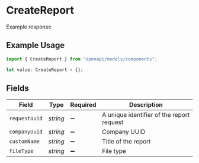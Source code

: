 # CreateReport

Example response

## Example Usage

```typescript
import { CreateReport } from "openapi/models/components";

let value: CreateReport = {};
```

## Fields

| Field                                     | Type                                      | Required                                  | Description                               |
| ----------------------------------------- | ----------------------------------------- | ----------------------------------------- | ----------------------------------------- |
| `requestUuid`                             | *string*                                  | :heavy_minus_sign:                        | A unique identifier of the report request |
| `companyUuid`                             | *string*                                  | :heavy_minus_sign:                        | Company UUID                              |
| `customName`                              | *string*                                  | :heavy_minus_sign:                        | Title of the report                       |
| `fileType`                                | *string*                                  | :heavy_minus_sign:                        | File type                                 |